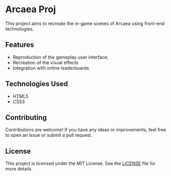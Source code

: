 # Arcaea Proj

This project aims to recreate the in-game scenes of Arcaea using front-end technologies.

## Features

- Reproduction of the gameplay user interface;
- Recreation of the visual effects
- Integration with online leaderboards

## Technologies Used

- HTML5
- CSS3

## Contributing

Contributions are welcome! If you have any ideas or improvements, feel free to open an issue or submit a pull request.

## License

This project is licensed under the MIT License. See the [LICENSE](./LICENSE) file for more details.
